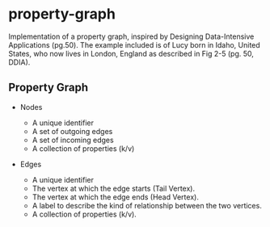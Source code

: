 # property-graph

Implementation of a property graph, inspired by Designing Data-Intensive Applications (pg.50). The example included is of Lucy born in Idaho, United States, who now lives in London, England as described in Fig 2-5 (pg. 50, DDIA).

## Property Graph

- Nodes
  - A unique identifier
  - A set of outgoing edges
  - A set of incoming edges
  - A collection of properties (k/v)

- Edges
  - A unique identifier
  - The vertex at which the edge starts (Tail Vertex).
  - The vertex at which the edge ends (Head Vertex).
  - A label to describe the kind of relationship between the two vertices.
  - A collection of properties (k/v).